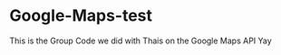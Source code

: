Google-Maps-test
================
This is the Group Code we did with Thais on the Google Maps API 
Yay
